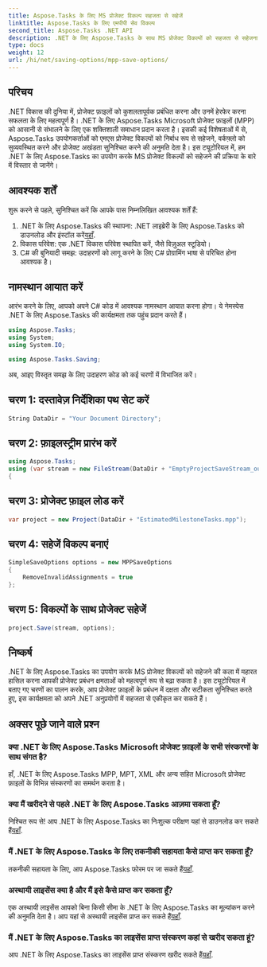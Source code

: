 ```yaml
---
title: Aspose.Tasks के लिए MS प्रोजेक्ट विकल्प सहजता से सहेजें
linktitle: Aspose.Tasks के लिए एमपीपी सेव विकल्प
second_title: Aspose.Tasks .NET API
description: .NET के लिए Aspose.Tasks के साथ MS प्रोजेक्ट विकल्पों को सहजता से सहेजना सीखें। अपनी परियोजना प्रबंधन दक्षता बढ़ाएँ।
type: docs
weight: 12
url: /hi/net/saving-options/mpp-save-options/
---
```

## परिचय
.NET विकास की दुनिया में, प्रोजेक्ट फ़ाइलों को कुशलतापूर्वक प्रबंधित करना और उनमें हेरफेर करना सफलता के लिए महत्वपूर्ण है। .NET के लिए Aspose.Tasks Microsoft प्रोजेक्ट फ़ाइलों (MPP) को आसानी से संभालने के लिए एक शक्तिशाली समाधान प्रदान करता है। इसकी कई विशेषताओं में से, Aspose.Tasks उपयोगकर्ताओं को एमएस प्रोजेक्ट विकल्पों को निर्बाध रूप से सहेजने, वर्कफ़्लो को सुव्यवस्थित करने और प्रोजेक्ट अखंडता सुनिश्चित करने की अनुमति देता है। इस ट्यूटोरियल में, हम .NET के लिए Aspose.Tasks का उपयोग करके MS प्रोजेक्ट विकल्पों को सहेजने की प्रक्रिया के बारे में विस्तार से जानेंगे।
## आवश्यक शर्तें
शुरू करने से पहले, सुनिश्चित करें कि आपके पास निम्नलिखित आवश्यक शर्तें हैं:
1.  .NET के लिए Aspose.Tasks की स्थापना: .NET लाइब्रेरी के लिए Aspose.Tasks को डाउनलोड और इंस्टॉल करें[यहाँ](https://releases.aspose.com/tasks/net/).
2. विकास परिवेश: एक .NET विकास परिवेश स्थापित करें, जैसे विज़ुअल स्टूडियो।
3. C# की बुनियादी समझ: उदाहरणों को लागू करने के लिए C# प्रोग्रामिंग भाषा से परिचित होना आवश्यक है।

## नामस्थान आयात करें
आरंभ करने के लिए, आपको अपने C# कोड में आवश्यक नामस्थान आयात करना होगा। ये नेमस्पेस .NET के लिए Aspose.Tasks की कार्यक्षमता तक पहुंच प्रदान करते हैं।

```csharp
using Aspose.Tasks;
using System;
using System.IO;

using Aspose.Tasks.Saving;
```

अब, आइए विस्तृत समझ के लिए उदाहरण कोड को कई चरणों में विभाजित करें।
## चरण 1: दस्तावेज़ निर्देशिका पथ सेट करें
```csharp
String DataDir = "Your Document Directory";
```
## चरण 2: फ़ाइलस्ट्रीम प्रारंभ करें
```csharp
using Aspose.Tasks;
using (var stream = new FileStream(DataDir + "EmptyProjectSaveStream_out.xml", FileMode.Create, FileAccess.Write))
{
```
## चरण 3: प्रोजेक्ट फ़ाइल लोड करें
```csharp
var project = new Project(DataDir + "EstimatedMilestoneTasks.mpp");
```
## चरण 4: सहेजें विकल्प बनाएं
```csharp
SimpleSaveOptions options = new MPPSaveOptions
{
	RemoveInvalidAssignments = true
};
```
## चरण 5: विकल्पों के साथ प्रोजेक्ट सहेजें
```csharp
project.Save(stream, options);
```

## निष्कर्ष
.NET के लिए Aspose.Tasks का उपयोग करके MS प्रोजेक्ट विकल्पों को सहेजने की कला में महारत हासिल करना आपकी प्रोजेक्ट प्रबंधन क्षमताओं को महत्वपूर्ण रूप से बढ़ा सकता है। इस ट्यूटोरियल में बताए गए चरणों का पालन करके, आप प्रोजेक्ट फ़ाइलों के प्रबंधन में दक्षता और सटीकता सुनिश्चित करते हुए, इस कार्यक्षमता को अपने .NET अनुप्रयोगों में सहजता से एकीकृत कर सकते हैं।

## अक्सर पूछे जाने वाले प्रश्न
### क्या .NET के लिए Aspose.Tasks Microsoft प्रोजेक्ट फ़ाइलों के सभी संस्करणों के साथ संगत है?
हाँ, .NET के लिए Aspose.Tasks MPP, MPT, XML और अन्य सहित Microsoft प्रोजेक्ट फ़ाइलों के विभिन्न संस्करणों का समर्थन करता है।
### क्या मैं खरीदने से पहले .NET के लिए Aspose.Tasks आज़मा सकता हूँ?
 निश्चित रूप से! आप .NET के लिए Aspose.Tasks का निःशुल्क परीक्षण यहां से डाउनलोड कर सकते हैं[यहाँ](https://releases.aspose.com/).
### मैं .NET के लिए Aspose.Tasks के लिए तकनीकी सहायता कैसे प्राप्त कर सकता हूँ?
तकनीकी सहायता के लिए, आप Aspose.Tasks फोरम पर जा सकते हैं[यहाँ](https://forum.aspose.com/c/tasks/15).
### अस्थायी लाइसेंस क्या है और मैं इसे कैसे प्राप्त कर सकता हूँ?
 एक अस्थायी लाइसेंस आपको बिना किसी सीमा के .NET के लिए Aspose.Tasks का मूल्यांकन करने की अनुमति देता है। आप यहां से अस्थायी लाइसेंस प्राप्त कर सकते हैं[यहाँ](https://purchase.aspose.com/temporary-license/).
### मैं .NET के लिए Aspose.Tasks का लाइसेंस प्राप्त संस्करण कहां से खरीद सकता हूं?
 आप .NET के लिए Aspose.Tasks का लाइसेंस प्राप्त संस्करण खरीद सकते हैं[यहाँ](https://purchase.aspose.com/buy).
